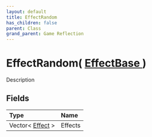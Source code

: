 ```yaml
---
layout: default
title: EffectRandom
has_children: false
parent: Class
grand_parent: Game Reflection
---
```

# EffectRandom( [ EffectBase ](/riftbreaker-wiki/docs/game-reflection/classes/effect_base/) )
Description 

## Fields

| Type | Name |
|:----------|:--------------|
| Vector< [Effect](/riftbreaker-wiki/docs/game-reflection/classes/effect/) > | Effects |

